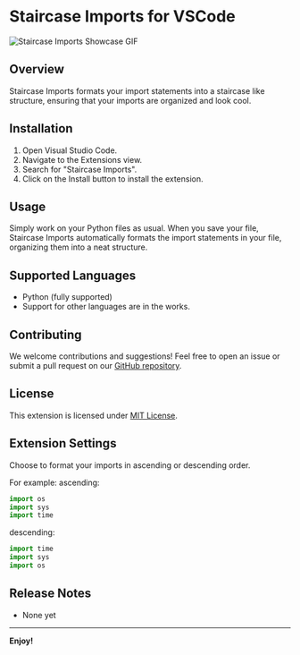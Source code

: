 # Staircase Imports for VSCode

![Staircase Imports Showcase GIF](https://github.com/MyPingO/staircase-imports/raw/master/Demo.gif)

## Overview
Staircase Imports formats your import statements into a staircase like structure, ensuring that your imports are organized and look cool.

## Installation
1. Open Visual Studio Code.
2. Navigate to the Extensions view.
3. Search for "Staircase Imports".
4. Click on the Install button to install the extension.

## Usage
Simply work on your Python files as usual. When you save your file, Staircase Imports automatically formats the import statements in your file, organizing them into a neat structure.

## Supported Languages
- Python (fully supported)
- Support for other languages are in the works.

## Contributing
We welcome contributions and suggestions! Feel free to open an issue or submit a pull request on our [GitHub repository](https://github.com/MyPingO/staircase-imports).

## License
This extension is licensed under [MIT License](LICENSE).

## Extension Settings
Choose to format your imports in ascending or descending order.

For example:
ascending:
```python
import os
import sys
import time
```

descending:
```python
import time
import sys
import os
```


## Release Notes
- None yet

---


**Enjoy!**
